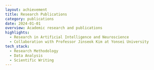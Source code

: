 ```yaml
---
layout: achievement
title: Research Publications
category: publications
date: 2024-01-01
overview: Academic research and publications
highlights:
  - Research in Artificial Intelligence and Neuroscience
  - Collaboration with Professor Jinseok Kim at Yonsei University
tech_stack:
  - Research Methodology
  - Data Analysis
  - Scientific Writing
---
```

